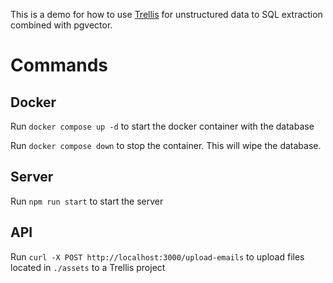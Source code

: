 This is a demo for how to use [Trellis](https://usetrellis.co/) for unstructured data to SQL extraction combined with pgvector.

# Commands

## Docker

Run `docker compose up -d` to start the docker container with the database

Run `docker compose down` to stop the container. This will wipe the database.

## Server

Run `npm run start` to start the server

## API

Run `curl -X POST http://localhost:3000/upload-emails` to upload files located in `./assets` to a Trellis project
